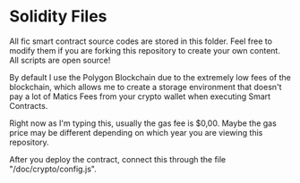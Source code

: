 # Solidity Files

All fic smart contract source codes are stored in this folder. Feel free to modify them if you are forking this repository to create your own content. All scripts are open source!

By default I use the Polygon Blockchain due to the extremely low fees of the blockchain, which allows me to create a storage environment that doesn't pay a lot of Matics Fees from your crypto wallet when executing Smart Contracts. 

Right now as I'm typing this, usually the gas fee is $0,00. Maybe the gas price may be different depending on which year you are viewing this repository.

After you deploy the contract, connect this through the file "/doc/crypto/config.js".